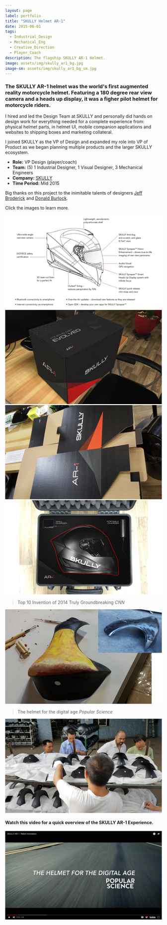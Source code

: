 ```yaml
---
layout: page
label: portfolio
title: "SKULLY Helmet AR-1"
date: 2015-06-01
tags:
  - Industrial_Design
  - Mechanical_Eng
  - Creative_Direction
  - Player_Coach
description: The flagship SKULLY AR-1 Helmet.
image: assets/img/skully_ar1_bg.jpg
image-sm: assets/img/skully_ar1_bg_sm.jpg
---
```


### The SKULLY AR-1 helmet was the world's first augmented reality motorcycle helmet. Featuring a 180 degree rear view camera and a heads up display, it was a figher pilot helmet for motorcycle riders. 

I hired and led the Design Team at SKULLY and personally did hands on design work for everything needed for a complete experience from: physical helmet parts, in helmet UI, mobile companion applications and websites to shipping boxes and marketing collateral. 

I joined SKULLY as the VP of Design and expanded my role into VP of Product as we began planning multiple products and the larger SKULLY ecosystem.

+ **Role:** VP Design (player/coach)
+ **Team:** (5) 1 Industrial Designer, 1 Visual Designer, 3 Mechanical Engineers
+ **Company:** [SKULLY](https://en.wikipedia.org/wiki/Skully_(helmet))
+ **Time Period:** Mid 2015

Big thanks on this project to the inimitable talents of designers [Jeff Broderick](http://brdrck.me/) and [Donald Burlock](http://www.theburlockgroup.com).

Click the images to learn more. 

<a href="/assets/img/sk_ar1_img1.jpg" data-fancybox="gallery" data-caption="Early spec sheet showing off our features.">
  <img src="/assets/img/sk_ar1_img1.jpg" alt="" />
</a>

<a href="/assets/img/sk_ar1_img4.jpg" data-fancybox="gallery" data-caption="Packaging concept art (all digital).">
  <img src="/assets/img/sk_ar1_img4.jpg" alt="" />
</a>

<a href="/assets/img/sk_ar1_img5.jpg" data-fancybox="gallery" data-caption="Sample of real cardboard packaging arriving at the office (you can see the coloring is incorrect).">
  <img src="/assets/img/sk_ar1_img5.jpg" alt="" />
</a>

<a href="/assets/img/sk_ar1_img6.jpg" data-fancybox="gallery" data-caption="Pelican case insert concept (digital).">
  <img src="/assets/img/sk_ar1_img6.jpg" alt="" />
</a>

<blockquote>
  Top 10 Invention of 2014 Truly Groundbreaking
  <cite>CNN</cite>
</blockquote>

<a href="/assets/img/sk_ar1_img2.jpg" data-fancybox="gallery" data-caption="Physical modeling to refine the fin shape for impact testing.">
  <img src="/assets/img/sk_ar1_img2.jpg" alt="" />
</a>

<blockquote>
  The helmet for the digital age
  <cite>Popular Science</cite>
</blockquote>

<a href="/assets/img/sk_ar1_img3.jpg" data-fancybox="gallery" data-caption="First article inspection at the factory to ensure plastics and paint are up to our high standards.">
  <img src="/assets/img/sk_ar1_img3.jpg" alt="" />
</a>

#### Watch this video for a quick overview of the SKULLY AR-1 Experience. ####

<a data-fancybox href="https://www.youtube.com/embed/ZdcWd594lRw">
    <img src="/assets/img/skullyVideo.jpg" alt="">
</a>